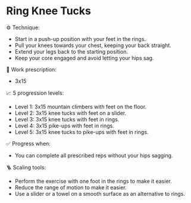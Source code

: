 # Ring Knee Tucks

⚙️ Technique:

- Start in a push-up position with your feet in the rings.
- Pull your knees towards your chest, keeping your back straight.
- Extend your legs back to the starting position.
- Keep your core engaged and avoid letting your hips sag.

🎯 Work prescription:

- 3x15

📈 5 progression levels:

- Level 1: 3x15 mountain climbers with feet on the floor.
- Level 2: 3x15 knee tucks with feet on a slider.
- Level 3: 3x15 knee tucks with feet in rings.
- Level 4: 3x15 pike-ups with feet in rings.
- Level 5: 3x15 knee tucks to pike-ups with feet in rings.

✅ Progress when:

- You can complete all prescribed reps without your hips sagging.

🪜 Scaling tools:

- Perform the exercise with one foot in the rings to make it easier.
- Reduce the range of motion to make it easier.
- Use a slider or a towel on a smooth surface as an alternative to rings.

